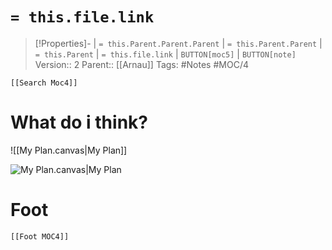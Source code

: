 # `= this.file.link`
>[!Properties]- | `= this.Parent.Parent.Parent` | `= this.Parent.Parent` | `= this.Parent` | `= this.file.link` | `BUTTON[moc5]` | `BUTTON[note]` 
>Version:: 2
>Parent:: [[Arnau]]
>Tags: #Notes #MOC/4
```meta-bind-embed
[[Search Moc4]]
```
# What do i think?

![[My Plan.canvas|My Plan]]


![My Plan.canvas|My Plan]()




# Foot
```meta-bind-embed
[[Foot MOC4]]
```